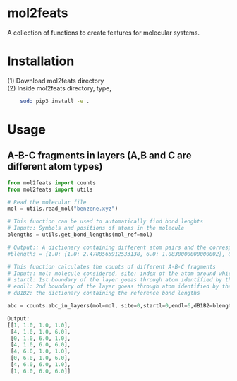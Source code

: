 # mol2feats

A collection of functions to create features for molecular systems.


# Installation
(1) Download mol2feats directory </br>
(2) Inside mol2feats directory, type,
```bash
    sudo pip3 install -e .
```

# Usage
## A-B-C fragments in layers (A,B and C are different atom types)

```python
from mol2feats import counts
from mol2feats import utils

# Read the molecular file
mol = utils.read_mol("benzene.xyz")

# This function can be used to automatically find bond lenghts
# Input:: Symbols and positions of atoms in the molecule  
blengths = utils.get_bond_lengths(mol_ref=mol)

# Output:: A dictionary containing different atom pairs and the corresponding bond lenghts
#blengths = {1.0: {1.0: 2.4788565912533138, 6.0: 1.0830000000000002}, 6.0: {6.0: 1.3959999999999999}}

# This function calculates the counts of different A-B-C fragments
# Input:: mol: molecule considered, site: index of the atom around which the boundaries of the layers are centered
# startl: 1st boundary of the layer goeas through atom identified by the index=startl
# endll: 2nd boundary of the layer goeas through atom identified by the index=endl
# dB1B2: the dictionary containing the reference bond lengths

abc = counts.abc_in_layers(mol=mol, site=0,startl=0,endl=6,dB1B2=blengths)

Output:
[[1, 1.0, 1.0, 1.0],
 [4, 1.0, 1.0, 6.0],
 [0, 1.0, 6.0, 1.0],
 [4, 1.0, 6.0, 6.0],
 [4, 6.0, 1.0, 1.0],
 [0, 6.0, 1.0, 6.0],
 [4, 6.0, 6.0, 1.0],
 [1, 6.0, 6.0, 6.0]]

```
